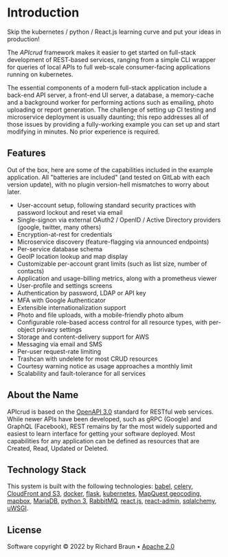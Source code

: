 # Introduction

Skip the kubernetes / python / React.js learning curve and put your ideas in production!

The _APIcrud_ framework makes it easier to get started on full-stack development of REST-based services, ranging from a simple CLI wrapper for queries of local APIs to full web-scale consumer-facing applications running on kubernetes.

The essential components of a modern full-stack application include a back-end API server, a front-end UI server, a database, a memory-cache and a background worker for performing actions such as emailing, photo uploading or report generation. The challenge of setting up CI testing and microservice deployment is usually daunting; this repo addresses all of those issues by providing a fully-working example you can set up and start modifying in minutes. No prior experience is required.

## Features

Out of the box, here are some of the capabilities included in the example application. All "batteries are included" (and tested on GitLab with each version update), with no plugin version-hell mismatches to worry about later.

* User-account setup, following standard security practices with password lockout and reset via email
* Single-signon via external OAuth2 / OpenID / Active Directory providers (google, twitter, many others)
* Encryption-at-rest for credentials
* Microservice discovery (feature-flagging via announced endpoints)
* Per-service database schema
* GeoIP location lookup and map display
* Customizable per-account grant limits (such as list size, number of contacts)
* Application and usage-billing metrics, along with a prometheus viewer
* User-profile and settings screens
* Authentication by password, LDAP or API key
* MFA with Google Authenticator
* Extensible internationalization support
* Photo and file uploads, with a mobile-friendly photo album
* Configurable role-based access control for all resource types, with per-object privacy settings
* Storage and content-delivery support for AWS
* Messaging via email and SMS
* Per-user request-rate limiting
* Trashcan with undelete for most CRUD resources
* Courtesy warning notice as usage approaches a monthly limit
* Scalability and fault-tolerance for all services

## About the Name

APIcrud is based on the [OpenAPI 3.0](https://en.wikipedia.org/wiki/OpenAPI_Specification) standard for RESTful web services. While newer APIs have been developed, such as gRPC (Google) and GraphQL (Facebook), REST remains by far the most widely supported and easiest to learn interface for getting your software deployed. Most capabilities for any application can be defined as resources that are Created, Read, Updated or Deleted.

## Technology Stack

This system is built with the following technologies: [babel](http://babel.pocoo.org/en/latest/), [celery](http://www.celeryproject.org/), [CloudFront and S3](https://aws.amazon.com/cloudfront/), [docker](https://www.docker.com/), [flask](http://flask.pocoo.org/), [kubernetes](https://kubernetes.io/), [MapQuest geocoding](https://developer.mapquest.com/documentation/open/geocoding-api/), [mapbox](https://www.mapbox.com/), [MariaDB](https://mariadb.org/), [python 3](https://docs.python.org/3/), [RabbitMQ](https://www.rabbitmq.com/), [react.js](https://reactjs.org), [react-admin](https://marmelab.com/react-admin), [sqlalchemy](https://www.sqlalchemy.org/), [uWSGI](https://uwsgi-docs.readthedocs.io/en/latest/).

## License

Software copyright &copy; 2022 by Richard Braun &bull; [Apache 2.0](https://www.apache.org/licenses/LICENSE-2.0)
